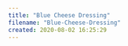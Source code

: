 ```yaml
---
title: "Blue Cheese Dressing"
filename: "Blue-Cheese-Dressing"
created: 2020-08-02 16:25:29
---
```

